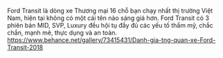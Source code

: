 Ford Transit là dòng xe Thương mại 16 chỗ bạn chạy nhất thị trường Việt Nam, hiện tại  không có một cái tên nào sáng giá hơn. Ford Transit có 3 phiên bản MID, SVP, Luxury đều hội tụ đầy đủ các yếu tố thẩm mỹ, chắc chắn, mạnh mẽ, thực dụng và an toàn.
https://www.behance.net/gallery/73415431/Danh-gia-tng-quan-xe-Ford-Transit-2018
